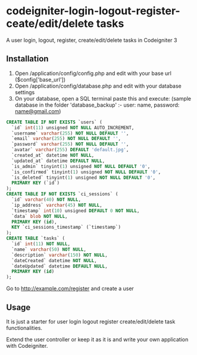 # codeigniter-login-logout-register-ceate/edit/delete tasks
A user login, logout, register, create/edit/delete tasks in Codeigniter 3

## Installation
1. Open /application/config/config.php and edit with your base url ($config['base_url'])
2. Open /application/config/database.php and edit with your database settings
3. On your database, open a SQL terminal paste this and execute: (sample database in the folder 'database_backup' :- user: name, password: name@gmail.com)

```sql
CREATE TABLE IF NOT EXISTS `users` (
  `id` int(11) unsigned NOT NULL AUTO_INCREMENT,
  `username` varchar(255) NOT NULL DEFAULT '',
  `email` varchar(255) NOT NULL DEFAULT '',
  `password` varchar(255) NOT NULL DEFAULT '',
  `avatar` varchar(255) DEFAULT 'default.jpg',
  `created_at` datetime NOT NULL,
  `updated_at` datetime DEFAULT NULL,
  `is_admin` tinyint(1) unsigned NOT NULL DEFAULT '0',
  `is_confirmed` tinyint(1) unsigned NOT NULL DEFAULT '0',
  `is_deleted` tinyint(1) unsigned NOT NULL DEFAULT '0',
  PRIMARY KEY (`id`)
);
CREATE TABLE IF NOT EXISTS `ci_sessions` (
  `id` varchar(40) NOT NULL,
  `ip_address` varchar(45) NOT NULL,
  `timestamp` int(10) unsigned DEFAULT 0 NOT NULL,
  `data` blob NOT NULL,
  PRIMARY KEY (id),
  KEY `ci_sessions_timestamp` (`timestamp`)
);
CREATE TABLE `tasks` (
  `id` int(11) NOT NULL,
  `name` varchar(50) NOT NULL,
  `description` varchar(150) NOT NULL,
  `dateCreated` datetime NOT NULL,
  `dateUpdated` datetime DEFAULT NULL,
  PRIMARY KEY (id)
);
```
Go to http://example.com/register and create a user

## Usage
It is just a starter for user login logout register create/edit/delete task functionalities.

Extend the user controller or keep it as it is and write your own application with Codeigniter.
